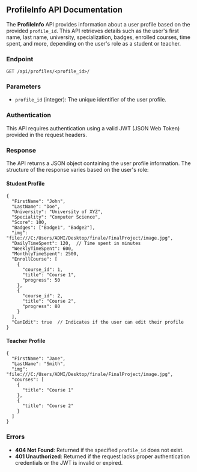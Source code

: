 <h2>ProfileInfo API Documentation</h2>

<p>The <strong>ProfileInfo</strong> API provides information about a user profile based on the provided <code>profile_id</code>. This API retrieves details such as the user's first name, last name, university, specialization, badges, enrolled courses, time spent, and more, depending on the user's role as a student or teacher.</p>

<h3>Endpoint</h3>

<pre><code>GET /api/profiles/&lt;profile_id&gt;/</code></pre>

<h3>Parameters</h3>

<ul>
  <li><code>profile_id</code> (integer): The unique identifier of the user profile.</li>
</ul>

<h3>Authentication</h3>

<p>This API requires authentication using a valid JWT (JSON Web Token) provided in the request headers.</p>

<h3>Response</h3>

<p>The API returns a JSON object containing the user profile information. The structure of the response varies based on the user's role:</p>

<h4>Student Profile</h4>

<pre><code>{
  "FirstName": "John",
  "LastName": "Doe",
  "University": "University of XYZ",
  "Speciality": "Computer Science",
  "Score": 100,
  "Badges": ["Badge1", "Badge2"],
  "img": "file:///C:/Users/ADMI/Desktop/finale/FinalProject/image.jpg",
  "DailyTimeSpent": 120,  // Time spent in minutes
  "WeeklyTimeSpent": 600,
  "MonthlyTimeSpent": 2500,
  "EnrollCourse": [
    {
      "course_id": 1,
      "title": "Course 1",
      "progress": 50
    },
    {
      "course_id": 2,
      "title": "Course 2",
      "progress": 80
    }
  ],
  "CanEdit": true  // Indicates if the user can edit their profile
}</code></pre>

<h4>Teacher Profile</h4>

<pre><code>{
  "FirstName": "Jane",
  "LastName": "Smith",
  "img": "file:///C:/Users/ADMI/Desktop/finale/FinalProject/image.jpg",
  "courses": [
    {
      "title": "Course 1"
    },
    {
      "title": "Course 2"
    }
  ]
}</code></pre>

<h3>Errors</h3>

<ul>
  <li><strong>404 Not Found</strong>: Returned if the specified <code>profile_id</code> does not exist.</li>
  <li><strong>401 Unauthorized</strong>: Returned if the request lacks proper authentication credentials or the JWT is invalid or expired.</li>
</ul>

